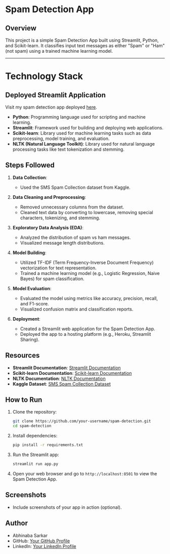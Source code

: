# Spam Detection App

## Overview

This project is a simple Spam Detection App built using Streamlit, Python, and Scikit-learn. It classifies input text messages as either "Spam" or "Ham" (not spam) using a trained machine learning model.

---

# Technology Stack

## Deployed Streamlit Application

Visit my spam detection app deployed [here](https://spam-detection-as-repo1.streamlit.app/).

- **Python**: Programming language used for scripting and machine learning.
- **Streamlit**: Framework used for building and deploying web applications.
- **Scikit-learn**: Library used for machine learning tasks such as data preprocessing, model training, and evaluation.
- **NLTK (Natural Language Toolkit)**: Library used for natural language processing tasks like text tokenization and stemming.

## Steps Followed

1. **Data Collection**:

   - Used the SMS Spam Collection dataset from Kaggle.
2. **Data Cleaning and Preprocessing**:

   - Removed unnecessary columns from the dataset.
   - Cleaned text data by converting to lowercase, removing special characters, tokenizing, and stemming.
3. **Exploratory Data Analysis (EDA)**:

   - Analyzed the distribution of spam vs ham messages.
   - Visualized message length distributions.
4. **Model Building**:

   - Utilized TF-IDF (Term Frequency-Inverse Document Frequency) vectorization for text representation.
   - Trained a machine learning model (e.g., Logistic Regression, Naive Bayes) for spam classification.
5. **Model Evaluation**:

   - Evaluated the model using metrics like accuracy, precision, recall, and F1-score.
   - Visualized confusion matrix and classification reports.
6. **Deployment**:

   - Created a Streamlit web application for the Spam Detection App.
   - Deployed the app to a hosting platform (e.g., Heroku, Streamlit Sharing).

## Resources

- **Streamlit Documentation**: [Streamlit Documentation](https://docs.streamlit.io/)
- **Scikit-learn Documentation**: [Scikit-learn Documentation](https://scikit-learn.org/stable/documentation.html)
- **NLTK Documentation**: [NLTK Documentation](https://www.nltk.org/)
- **Kaggle Dataset**: [SMS Spam Collection Dataset](https://www.kaggle.com/uciml/sms-spam-collection-dataset)

## How to Run

1. Clone the repository:

   ```bash
   git clone https://github.com/your-username/spam-detection.git
   cd spam-detection
   ```
2. Install dependencies:

   ```bash
   pip install -r requirements.txt
   ```
3. Run the Streamlit app:

   ```bash
   streamlit run app.py
   ```
4. Open your web browser and go to `http://localhost:8501` to view the Spam Detection App.

## Screenshots

- Include screenshots of your app in action (optional).

## Author

- Abhinaba Sarkar
- GitHub: [Your GitHub Profile](https://github.com/as-repo1)
- LinkedIn: [Your LinkedIn Profile](https://www.linkedin.com/in/abhinabasarkar22/)
